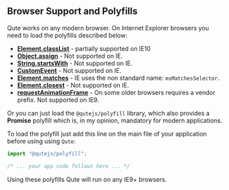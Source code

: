 ## Browser Support and Polyfills

Qute works on any modern browser. On Internet Explorer browsers you need to load the polyfills described below:

* **[Element.classList](https://developer.mozilla.org/en-US/docs/Web/API/Element/classList)** - partially supported on IE10
* **[Object.assign](https://developer.mozilla.org/en-US/docs/Web/JavaScript/Reference/Global_Objects/Object/assign)** - Not supported on IE.
* **[String.startsWith](https://developer.mozilla.org/en-US/docs/Web/JavaScript/Reference/Global_Objects/String/startsWith)** - Not supported on IE.
* **[CustomEvent](https://developer.mozilla.org/en-US/docs/Web/API/CustomEvent/CustomEvent)** - Not supported on IE.
* **[Element.matches](https://developer.mozilla.org/en-US/docs/Web/API/Element/matches)** - IE uses the non standard name: `msMatchesSelector`.
* **[Element.closest](https://developer.mozilla.org/en-US/docs/Web/API/Element/closest)** - Not supported on IE.
* **[requestAnimationFrame](https://developer.mozilla.org/en-US/docs/Web/API/window/requestAnimationFrame)** - On some older browsers requires a vendor prefix. Not supported on IE9.

Or you can just load the `@qutejs/polyfill` library, which also provides a **Promise** polyfill which is, in my opinion, mandatory for modern applications.

To load the polyfill just add this line on the main file of your application before using using `Qute`:

```javascript
import "@qutejs/polyfill";

/* ... your app code follows here ... */

```

Using these polyfills Qute will run on any IE9+ browsers.
